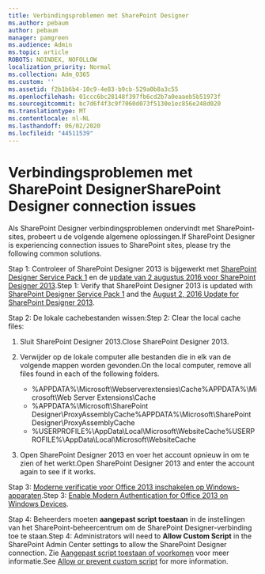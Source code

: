 ```yaml
---
title: Verbindingsproblemen met SharePoint Designer
ms.author: pebaum
author: pebaum
manager: pamgreen
ms.audience: Admin
ms.topic: article
ROBOTS: NOINDEX, NOFOLLOW
localization_priority: Normal
ms.collection: Adm_O365
ms.custom: ''
ms.assetid: f2b1b6b4-10c9-4e83-b9cb-529a0b8a3c55
ms.openlocfilehash: 01ccc6bc28148f397fb6cd2b7a0eaaeb5b51973f
ms.sourcegitcommit: bc7d6f4f3c9f7060d073f5130e1ec856e248d020
ms.translationtype: MT
ms.contentlocale: nl-NL
ms.lasthandoff: 06/02/2020
ms.locfileid: "44511539"
---
```

# <a name="sharepoint-designer-connection-issues"></a><span data-ttu-id="82d1d-102">Verbindingsproblemen met SharePoint Designer</span><span class="sxs-lookup"><span data-stu-id="82d1d-102">SharePoint Designer connection issues</span></span> 

<span data-ttu-id="82d1d-103">Als SharePoint Designer verbindingsproblemen ondervindt met SharePoint-sites, probeert u de volgende algemene oplossingen.</span><span class="sxs-lookup"><span data-stu-id="82d1d-103">If SharePoint Designer is experiencing connection issues to SharePoint sites, please try the following common solutions.</span></span>

<span data-ttu-id="82d1d-104">Stap 1: Controleer of SharePoint Designer 2013 is bijgewerkt met [SharePoint Designer Service Pack 1](https://support.microsoft.com/help/2817441/description-of-microsoft-sharepoint-designer-2013-service-pack-1-sp1) en de [update van 2 augustus 2016 voor SharePoint Designer 2013](https://support.microsoft.com/help/3114721/august-2-2016-update-for-sharepoint-designer-2013-kb3114721).</span><span class="sxs-lookup"><span data-stu-id="82d1d-104">Step 1: Verify that SharePoint Designer 2013 is updated with [SharePoint Designer Service Pack 1](https://support.microsoft.com/help/2817441/description-of-microsoft-sharepoint-designer-2013-service-pack-1-sp1) and the [August 2, 2016 Update for SharePoint Designer 2013](https://support.microsoft.com/help/3114721/august-2-2016-update-for-sharepoint-designer-2013-kb3114721).</span></span>



<span data-ttu-id="82d1d-105">Stap 2: De lokale cachebestanden wissen:</span><span class="sxs-lookup"><span data-stu-id="82d1d-105">Step 2: Clear the local cache files:</span></span>

1. <span data-ttu-id="82d1d-106">Sluit SharePoint Designer 2013.</span><span class="sxs-lookup"><span data-stu-id="82d1d-106">Close SharePoint Designer 2013.</span></span>

2. <span data-ttu-id="82d1d-107">Verwijder op de lokale computer alle bestanden die in elk van de volgende mappen worden gevonden.</span><span class="sxs-lookup"><span data-stu-id="82d1d-107">On the local computer, remove all files found in each of the following folders.</span></span>

    - <span data-ttu-id="82d1d-108">%APPDATA%\Microsoft\Webserverextensies\Cache</span><span class="sxs-lookup"><span data-stu-id="82d1d-108">%APPDATA%\Microsoft\Web Server Extensions\Cache</span></span>
    - <span data-ttu-id="82d1d-109">%APPDATA%\Microsoft\SharePoint Designer\ProxyAssemblyCache</span><span class="sxs-lookup"><span data-stu-id="82d1d-109">%APPDATA%\Microsoft\SharePoint Designer\ProxyAssemblyCache</span></span>
    - <span data-ttu-id="82d1d-110">%USERPROFILE%\AppData\Local\Microsoft\WebsiteCache</span><span class="sxs-lookup"><span data-stu-id="82d1d-110">%USERPROFILE%\AppData\Local\Microsoft\WebsiteCache</span></span>

3. <span data-ttu-id="82d1d-111">Open SharePoint Designer 2013 en voer het account opnieuw in om te zien of het werkt.</span><span class="sxs-lookup"><span data-stu-id="82d1d-111">Open SharePoint Designer 2013 and enter the account again to see if it works.</span></span>

<span data-ttu-id="82d1d-112">Stap 3: [Moderne verificatie voor Office 2013 inschakelen op Windows-apparaten](https://docs.microsoft.com/microsoft-365/admin/security-and-compliance/enable-modern-authentication).</span><span class="sxs-lookup"><span data-stu-id="82d1d-112">Step 3: [Enable Modern Authentication for Office 2013 on Windows Devices](https://docs.microsoft.com/microsoft-365/admin/security-and-compliance/enable-modern-authentication).</span></span>

<span data-ttu-id="82d1d-113">Stap 4: Beheerders moeten **aangepast script toestaan** in de instellingen van het SharePoint-beheercentrum om de SharePoint Designer-verbinding toe te staan.</span><span class="sxs-lookup"><span data-stu-id="82d1d-113">Step 4: Administrators will need to **Allow Custom Script** in the SharePoint Admin Center settings to allow the SharePoint Designer connection.</span></span> <span data-ttu-id="82d1d-114">Zie [Aangepast script toestaan of voorkomen](https://docs.microsoft.com/sharepoint/allow-or-prevent-custom-script) voor meer informatie.</span><span class="sxs-lookup"><span data-stu-id="82d1d-114">See [Allow or prevent custom script](https://docs.microsoft.com/sharepoint/allow-or-prevent-custom-script) for more information.</span></span>


